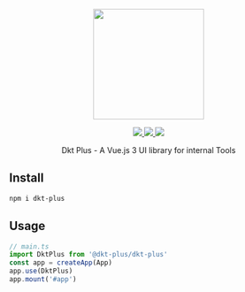 <p align="center">
  <img width="200px" src="https://img.alicdn.com/imgextra/i1/352469034/O1CN01T9ksvA2GbcpKW6M03-352469034.png">
</p>

<p align="center">
  <a href="https://www.oscs1024.com/project/Nio1023/dkt-plus?ref=badge_small">
    <img src="https://www.oscs1024.com/platform/badge/Nio1023/dkt-plus.svg?size=small">
  </a>
  <a href="https://www.npmjs.com/package/dkt-plus">
    <img src="https://img.shields.io/npm/v/dkt-plus.svg?style=flat-square">
  </a>
  <a href="https://www.npmjs.com/package/dkt-plus">
    <img src="https://img.shields.io/npm/dm/dkt-plus.svg?style=flat-square"/>
  </a>
  <br>
</p>

<p align="center">Dkt Plus - A Vue.js 3 UI library for internal Tools</p>

## Install

```sh
npm i dkt-plus
```

## Usage

```ts
// main.ts
import DktPlus from '@dkt-plus/dkt-plus'
const app = createApp(App)
app.use(DktPlus)
app.mount('#app')
```
